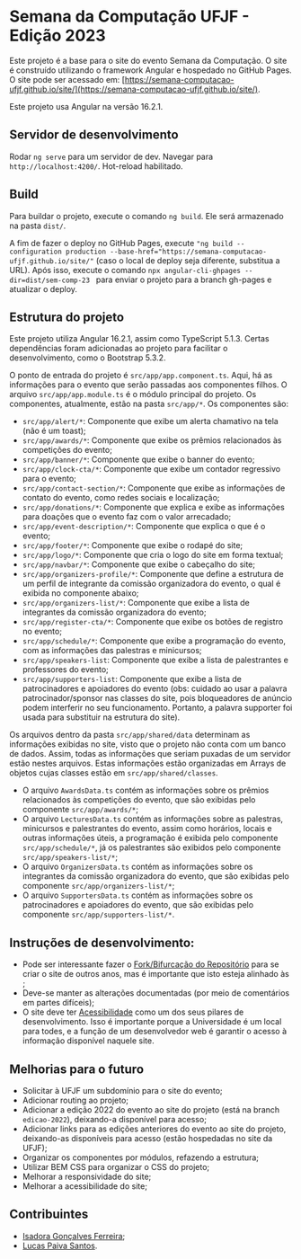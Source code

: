 # Semana da Computação UFJF - Edição 2023

Este projeto é a base para o site do evento Semana da Computação. O site é construído utilizando o framework Angular e hospedado no GitHub Pages. O site pode ser acessado em: [https://semana-computacao-ufjf.github.io/site/](https://semana-computacao-ufjf.github.io/site/).

Este projeto usa Angular na versão 16.2.1.

## Servidor de desenvolvimento

Rodar `ng serve` para um servidor de dev. Navegar para `http://localhost:4200/`. Hot-reload habilitado.

## Build

Para buildar o projeto, execute o comando `ng build`. Ele será armazenado na pasta `dist/`.

A fim de fazer o deploy no GitHub Pages, execute `"ng build --configuration production --base-href="https://semana-computacao-ufjf.github.io/site/"` (caso o local de deploy seja diferente, substitua a URL). Após isso, execute o comando `npx angular-cli-ghpages --dir=dist/sem-comp-23 ` para enviar o projeto para a branch gh-pages e atualizar o deploy.

## Estrutura do projeto

Este projeto utiliza Angular 16.2.1, assim como TypeScript 5.1.3. Certas dependências foram adicionadas ao projeto para facilitar o desenvolvimento, como o Bootstrap 5.3.2.

O ponto de entrada do projeto é `src/app/app.component.ts`. Aqui, há as informações para o evento que serão passadas aos componentes filhos. O arquivo `src/app/app.module.ts` é o módulo principal do projeto.
Os componentes, atualmente, estão na pasta `src/app/*`. Os componentes são:
- `src/app/alert/*`: Componente que exibe um alerta chamativo na tela (não é um toast);
- `src/app/awards/*`: Componente que exibe os prêmios relacionados às competições do evento;
- `src/app/banner/*`: Componente que exibe o banner do evento;
- `src/app/clock-cta/*`: Componente que exibe um contador regressivo para o evento;
- `src/app/contact-section/*`: Componente que exibe as informações de contato do evento, como redes sociais e localização;
- `src/app/donations/*`: Componente que explica e exibe as informações para doações que o evento faz com o valor arrecadado;
- `src/app/event-description/*`: Componente que explica o que é o evento;
- `src/app/footer/*`: Componente que exibe o rodapé do site;
- `src/app/logo/*`: Componente que cria o logo do site em forma textual;
- `src/app/navbar/*`: Componente que exibe o cabeçalho do site;
- `src/app/organizers-profile/*`: Componente que define a estrutura de um perfil de integrante da comissão organizadora do evento, o qual é exibida no componente abaixo;
- `src/app/organizers-list/*`: Componente que exibe a lista de integrantes da comissão organizadora do evento;
- `src/app/register-cta/*`: Componente que exibe os botões de registro no evento;
- `src/app/schedule/*`: Componente que exibe a programação do evento, com as informações das palestras e minicursos;
- `src/app/speakers-list`: Componente que exibe a lista de palestrantes e professores do evento;
- `src/app/supporters-list`: Componente que exibe a lista de patrocinadores e apoiadores do evento (obs: cuidado ao usar a palavra patrocinador/sponsor nas classes do site, pois bloqueadores de anúncio podem interferir no seu funcionamento. Portanto, a palavra supporter foi usada para substituir na estrutura do site).

Os arquivos dentro da pasta `src/app/shared/data` determinam as informações exibidas no site, visto que o projeto não conta com um banco de dados. Assim, todas as informações que seriam puxadas de um servidor estão nestes arquivos. Estas informações estão organizadas em Arrays de objetos cujas classes estão em `src/app/shared/classes`.

- O arquivo `AwardsData.ts` contém as informações sobre os prêmios relacionados às competições do evento, que são exibidas pelo componente `src/app/awards/*`;
- O arquivo `LecturesData.ts` contém as informações sobre as palestras, minicursos e palestrantes do evento, assim como horários, locais e outras informações úteis, a programação é exibida pelo componente `src/app/schedule/*`, já os palestrantes são exibidos pelo componente `src/app/speakers-list/*`;
- O arquivo `OrganizersData.ts` contém as informações sobre os integrantes da comissão organizadora do evento, que são exibidas pelo componente `src/app/organizers-list/*`;
- O arquivo `SupportersData.ts` contém as informações sobre os patrocinadores e apoiadores do evento, que são exibidas pelo componente `src/app/supporters-list/*`.

## Instruções de desenvolvimento:

- Pode ser interessante fazer o [Fork/Bifurcação do Repositório](https://docs.github.com/pt/get-started/quickstart/fork-a-repo) para se criar o site de outros anos, mas é importante que isto esteja alinhado às ;
- Deve-se manter as alterações documentadas (por meio de comentários em partes difíceis);
- O site deve ter [Acessibilidade](https://guia-wcag.com) como um dos seus pilares de desenvolvimento. Isso é importante porque a Universidade é um local para todes, e a função de um desenvolvedor web é garantir o acesso à informação disponível naquele site.

## Melhorias para o futuro

- Solicitar à UFJF um subdomínio para o site do evento;
- Adicionar routing ao projeto;
- Adicionar a edição 2022 do evento ao site do projeto (está na branch `edicao-2022`), deixando-a disponível para acesso;
- Adicionar links para as edições anteriores do evento ao site do projeto, deixando-as disponíveis para acesso (estão hospedadas no site da UFJF);
- Organizar os componentes por módulos, refazendo a estrutura;
- Utilizar BEM CSS para organizar o CSS do projeto;
- Melhorar a responsividade do site;
- Melhorar a acessibilidade do site;

## Contribuintes

- [Isadora Gonçalves Ferreira](https://github.com/isa56);
- [Lucas Paiva Santos](https://github.com/LucasPaivaSantos).
